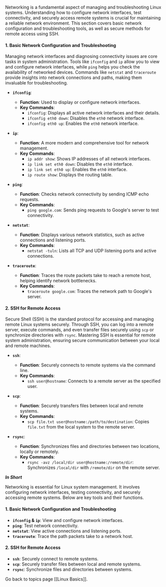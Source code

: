 
Networking is a fundamental aspect of managing and troubleshooting Linux systems. Understanding how to configure network interfaces, test connectivity, and securely access remote systems is crucial for maintaining a reliable network environment. This section covers basic network configuration and troubleshooting tools, as well as secure methods for remote access using SSH.

#### 1. **Basic Network Configuration and Troubleshooting**

Managing network interfaces and diagnosing connectivity issues are core tasks in system administration. Tools like `ifconfig` and `ip` allow you to view and configure network interfaces, while `ping` helps you check the availability of networked devices. Commands like `netstat` and `traceroute` provide insights into network connections and paths, making them invaluable for troubleshooting.

- **`ifconfig`**:
    
    - **Function**: Used to display or configure network interfaces.
    - **Key Commands**:
        - `ifconfig`: Displays all active network interfaces and their details.
        - `ifconfig eth0 down`: Disables the `eth0` network interface.
        - `ifconfig eth0 up`: Enables the `eth0` network interface.
- **`ip`**:
    
    - **Function**: A more modern and comprehensive tool for network management.
    - **Key Commands**:
        - `ip addr show`: Shows IP addresses of all network interfaces.
        - `ip link set eth0 down`: Disables the `eth0` interface.
        - `ip link set eth0 up`: Enables the `eth0` interface.
        - `ip route show`: Displays the routing table.
- **`ping`**:
    
    - **Function**: Checks network connectivity by sending ICMP echo requests.
    - **Key Commands**:
        - `ping google.com`: Sends ping requests to Google's server to test connectivity.
- **`netstat`**:
    
    - **Function**: Displays various network statistics, such as active connections and listening ports.
    - **Key Commands**:
        - `netstat -tuln`: Lists all TCP and UDP listening ports and active connections.
- **`traceroute`**:
    
    - **Function**: Traces the route packets take to reach a remote host, helping identify network bottlenecks.
    - **Key Commands**:
        - `traceroute google.com`: Traces the network path to Google's server.

#### 2. **SSH for Remote Access**

Secure Shell (SSH) is the standard protocol for accessing and managing remote Linux systems securely. Through SSH, you can log into a remote server, execute commands, and even transfer files securely using `scp` or synchronize directories with `rsync`. Mastering SSH is essential for remote system administration, ensuring secure communication between your local and remote machines.

- **`ssh`**:
    
    - **Function**: Securely connects to remote systems via the command line.
    - **Key Commands**:
        - `ssh user@hostname`: Connects to a remote server as the specified user.
- **`scp`**:
    
    - **Function**: Securely transfers files between local and remote systems.
    - **Key Commands**:
        - `scp file.txt user@hostname:/path/to/destination`: Copies `file.txt` from the local system to the remote server.
- **`rsync`**:
    
    - **Function**: Synchronizes files and directories between two locations, locally or remotely.
    - **Key Commands**:
        - `rsync -avz /local/dir user@hostname:/remote/dir`: Synchronizes `/local/dir` with `/remote/dir` on the remote server.

***In Short***

Networking is essential for Linux system management. It involves configuring network interfaces, testing connectivity, and securely accessing remote systems. Below are key tools and their functions.

#### 1. **Basic Network Configuration and Troubleshooting**

- **`ifconfig` & `ip`**: View and configure network interfaces.
- **`ping`**: Test network connectivity.
- **`netstat`**: View active connections and listening ports.
- **`traceroute`**: Trace the path packets take to a network host.

#### 2. **SSH for Remote Access**

- **`ssh`**: Securely connect to remote systems.
- **`scp`**: Securely transfer files between local and remote systems.
- **`rsync`**: Synchronize files and directories between systems.

Go back to topics page [[Linux Basics]].